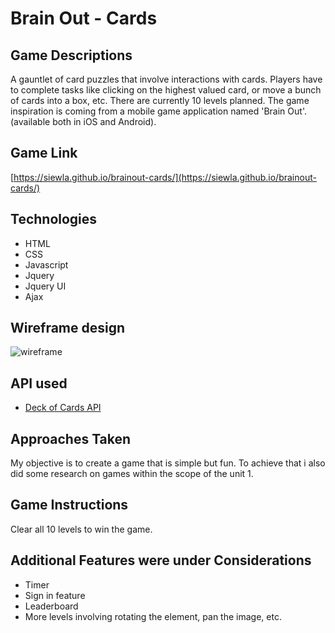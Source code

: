  # Brain Out - Cards
 
## Game Descriptions
A gauntlet of card puzzles that involve interactions with cards. Players have to complete tasks like clicking on the highest valued card, or move a bunch of cards into a box, etc. There are currently 10 levels planned. The game inspiration is coming from a mobile game application named 'Brain Out'. (available both in iOS and Android). 

## Game Link
[https://siewla.github.io/brainout-cards/](https://siewla.github.io/brainout-cards/)

## Technologies
* HTML
* CSS
* Javascript
* Jquery 
* Jquery UI
* Ajax

## Wireframe design
![wireframe](https://github.com/siewla/brainout-cards/blob/master/img/wireframe2.png)

## API used
 - [Deck of Cards API]([http://deckofcardsapi.com/](http://deckofcardsapi.com/))

## Approaches Taken
My objective is to create a game that is simple but fun. To achieve that i also did some research on games within the scope of the unit 1.

## Game Instructions
Clear all 10 levels to win the game. 

## Additional Features were under Considerations
- Timer
- Sign in feature
- Leaderboard
- More levels involving rotating the element, pan the image, etc. 

